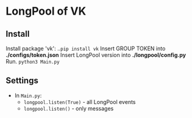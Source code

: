 # LongPool of VK
## Install 
Install package 'vk':
..`pip install vk`
Insert GROUP TOKEN into **./configs/token.json**
Insert LongPool version into **./longpool/config.py**
Run.
`python3 Main.py`

## Settings

- In `Main.py`:
	- `longpool.listen(True)` - all LongPool events
	- `longpool.listen()` - only messages